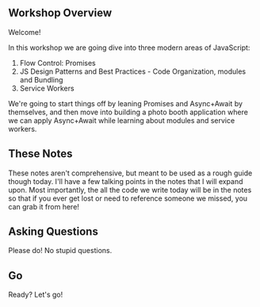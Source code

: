 ## Workshop Overview

Welcome!

In this workshop we are going dive into three modern areas of JavaScript:

1. Flow Control: Promises
3. JS Design Patterns and Best Practices - Code Organization, modules  and Bundling
2. Service Workers


We're going to start things off by leaning Promises and Async+Await by themselves, and then move into building a photo booth application where we can apply Async+Await while learning about modules and service workers.


## These Notes

These notes aren't comprehensive, but meant to be used as a rough guide though today. I'll have a few talking points in the notes that I will expand upon. Most importantly, the all the code we write today will be in the notes so that if you ever get lost or need to reference someone we missed, you can grab it from here!

## Asking Questions

Please do! No stupid questions.

## Go

Ready? Let's go!
